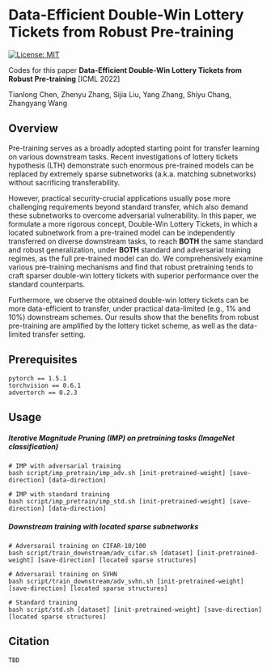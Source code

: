 # Data-Efficient Double-Win Lottery Tickets from Robust Pre-training

[![License: MIT](https://img.shields.io/badge/License-MIT-green.svg)](https://opensource.org/licenses/MIT)

Codes for this paper **Data-Efficient Double-Win Lottery Tickets from Robust Pre-training** [ICML 2022]

Tianlong Chen, Zhenyu Zhang, Sijia Liu, Yang Zhang, Shiyu Chang, Zhangyang Wang



## Overview

Pre-training serves as a broadly adopted starting point for transfer learning on various downstream tasks. Recent investigations of lottery tickets hypothesis (LTH) demonstrate such enormous pre-trained models can be replaced by extremely sparse subnetworks (a.k.a. matching subnetworks) without sacrificing transferability. 

However, practical security-crucial applications usually pose more challenging requirements beyond standard transfer, which also demand these subnetworks to overcome adversarial vulnerability. In this paper, we formulate a more rigorous concept, Double-Win Lottery Tickets, in which a located subnetwork from a pre-trained model can be independently transferred on diverse downstream tasks, to reach **BOTH** the same standard and robust generalization, under **BOTH** standard and adversarial training regimes, as the full pre-trained model can do. We comprehensively examine various pre-training mechanisms and find that robust pretraining tends to craft sparser double-win lottery tickets with superior performance over the standard counterparts. 

Furthermore, we observe the obtained double-win lottery tickets can be more data-efficient to transfer, under practical data-limited (e.g., 1% and 10%) downstream schemes. Our results show that the benefits from robust pre-training are amplified by the lottery ticket scheme, as well as the data-limited transfer setting.

## Prerequisites

```
pytorch == 1.5.1
torchvision == 0.6.1
advertorch == 0.2.3
```

## Usage

##### Iterative Magnitude Pruning (IMP) on pretraining tasks (ImageNet classification)

```
# IMP with adversarial training
bash script/imp_pretrain/imp_adv.sh [init-pretrained-weight] [save-direction] [data-direction]

# IMP with standard training
bash script/imp_pretrain/imp_std.sh [init-pretrained-weight] [save-direction] [data-direction]
```

##### Downstream training with located sparse subnetworks

```
# Adversarail training on CIFAR-10/100
bash script/train_downstream/adv_cifar.sh [dataset] [init-pretrained-weight] [save-direction] [located sparse structures]

# Adversarail training on SVHN
bash script/train_downstream/adv_svhn.sh [init-pretrained-weight] [save-direction] [located sparse structures]

# Standard training
bash script/std.sh [dataset] [init-pretrained-weight] [save-direction] [located sparse structures]
```

## Citation

```
TBD
```

